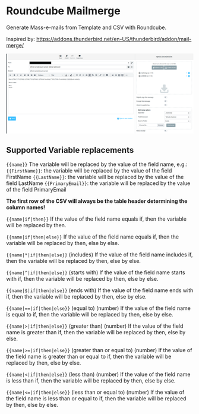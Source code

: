 # Roundcube Mailmerge

Generate Mass-e-mails from Template and CSV with Roundcube.

Inspired by: https://addons.thunderbird.net/en-US/thunderbird/addon/mail-merge/

![img_1.png](img_1.png)

## Supported Variable replacements
`{{name}}`
The variable will be replaced by the value of the field name, e.g.:
`{{FirstName}}`: the variable will be replaced by the value of the field FirstName
`{{LastName}}`: the variable will be replaced by the value of the field LastName
`{{PrimaryEmail}}`: the variable will be replaced by the value of the field PrimaryEmail

**The first row of the CSV will always be the table header determining the column names!**

`{{name|if|then}}`
If the value of the field name equals if, then the variable will be replaced by then.

`{{name|if|then|else}}`
If the value of the field name equals if, then the variable will be replaced by then, else by else.

`{{name|*|if|then|else}}` (includes)
If the value of the field name includes if, then the variable will be replaced by then, else by else.

`{{name|^|if|then|else}}` (starts with)
If the value of the field name starts with if, then the variable will be replaced by then, else by else.

`{{name|$|if|then|else}}` (ends with)
If the value of the field name ends with if, then the variable will be replaced by then, else by else.

`{{name|==|if|then|else}}` (equal to) (number)
If the value of the field name is equal to if, then the variable will be replaced by then, else by else.

`{{name|>|if|then|else}}` (greater than) (number)
If the value of the field name is greater than if, then the variable will be replaced by then, else by else.

`{{name|>=|if|then|else}}` (greater than or equal to) (number)
If the value of the field name is greater than or equal to if, then the variable will be replaced by then, else by else.

`{{name|<|if|then|else}}` (less than) (number)
If the value of the field name is less than if, then the variable will be replaced by then, else by else.

`{{name|<=|if|then|else}}` (less than or equal to) (number)
If the value of the field name is less than or equal to if, then the variable will be replaced by then, else by else.